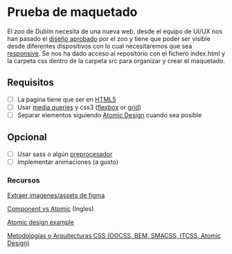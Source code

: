 # Prueba de maquetado

El zoo de Dublin necesita de una nueva web, desde el equipo de UI/UX nos han pasado el [diseño aprobado](https://www.figma.com/file/XFRiSGpA7gHLKy5E0CXUG9/Zoo_Responsive_Landing_Page?node-id=0%3A2) por el zoo y tiene que poder ser visible desde diferentes dispositivos con lo cual necesitaremos que sea [responsive](https://es.wikipedia.org/wiki/Dise%C3%B1o_web_adaptable). Se nos ha dado acceso al repositorio con el fichero index.html y la carpeta css dentro de la carpeta src para organizar y crear el maquetado.


## Requisitos

- [ ] La pagina tiene que ser en [HTML5](https://es.wikipedia.org/wiki/HTML5)
- [ ] Usar [media queries](https://developer.mozilla.org/es/docs/Web/CSS/Media_Queries/Using_media_queries) y css3 ([flexbox](https://flexboxfroggy.com/) or [grid](https://cssgridgarden.com)) 
- [ ] Separar elementos siguiendo [Atomic Design](https://platzi.com/blog/por-que-atomic-design/) cuando sea posible

## Opcional

- [ ] Usar sass o algún [preprocesador](https://developer.mozilla.org/es/docs/Glossary/CSS_preprocessor)
- [ ] Implementar animaciones (a gusto)

### Recursos
[Extraer imagenes/assets de figma](https://feelingstudio.es/aprende-a-exportar-imagenes-para-tu-web-con-figma/)

[Component vs Atomic](https://envylabs.com/insights/comparing-component-and-atomic-css/) (Ingles)

[Atomic design example](https://codepen.io/ktamine/pen/MLMoeM)

[Metodologías o Arquitecturas CSS (OOCSS, BEM, SMACSS, ITCSS, Atomic Design)](https://medium.com/williambastidasblog/metodolog%C3%ADas-o-arquitecturas-css-oocss-bem-smacss-itcss-atomic-design-a1a3cfbfa6c9)